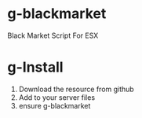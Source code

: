 # g-blackmarket
Black Market Script For ESX


# g-Install
1. Download the resource from github
2. Add to your server files
3. ensure g-blackmarket
